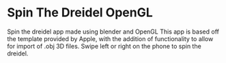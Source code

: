 # Spin The Dreidel OpenGL
Spin the dreidel app made using blender and OpenGL
This app is based off the template provided by Apple, with the addition of functionality to allow for import of .obj 3D files.
Swipe left or right on the phone to spin the dreidel.
